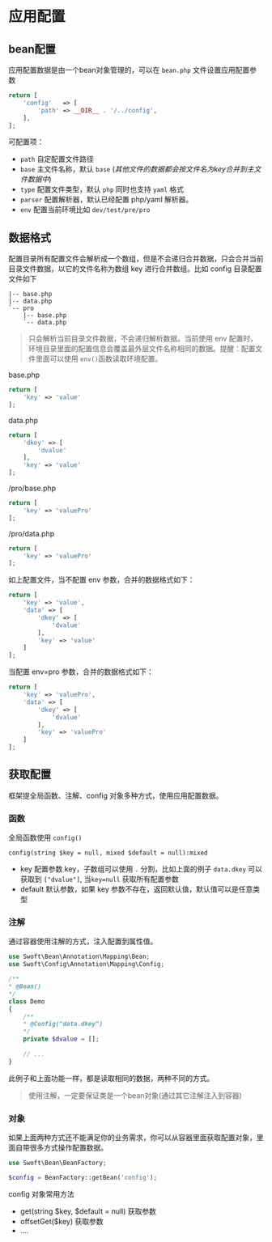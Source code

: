 # 应用配置

## bean配置

应用配置数据是由一个bean对象管理的，可以在 `bean.php` 文件设置应用配置参数

```php
return [
    'config'   => [
        'path' => __DIR__ . '/../config',
    ],
];
```

可配置项：

- `path` 自定配置文件路径
- `base` 主文件名称，默认 `base` (_其他文件的数据都会按文件名为key合并到主文件数据中_)
- `type` 配置文件类型，默认 `php` 同时也支持 `yaml` 格式
- `parser` 配置解析器，默认已经配置 php/yaml 解析器。
- `env` 配置当前环境比如 `dev/test/pre/pro`

## 数据格式

配置目录所有配置文件会解析成一个数组，但是不会递归合并数据，只会合并当前目录文件数据，以它的文件名称为数组 key 进行合并数组。比如 config 目录配置文件如下

```
|-- base.php
|-- data.php
`-- pro
    |-- base.php
    `-- data.php
```

> 只会解析当前目录文件数据，不会递归解析数据。当前使用 env 配置时，环境目录里面的配置信息会覆盖最外层文件名称相同的数据。提醒：配置文件里面可以使用 `env()`函数读取环境配置。

base.php

```php
return [
    'key' => 'value'
];
```

data.php

```php
return [
    'dkey' => [
        'dvalue'
    ],
    'key' => 'value'
];
```

/pro/base.php

```php
return [
    'key' => 'valuePro'
];
```

/pro/data.php

```php
return [
    'key' => 'valuePro'
];
```

如上配置文件，当不配置 env 参数，合并的数据格式如下：

```php
return [
    'key' => 'value',
    'data' => [
        'dkey' => [
            'dvalue'
        ],
        'key' => 'value'
    ]
];
```

当配置 env=pro 参数，合并的数据格式如下：

```php
return [
    'key' => 'valuePro',
    'data' => [
        'dkey' => [
            'dvalue'
        ],
        'key' => 'valuePro'
    ]
];
```


## 获取配置

框架提全局函数、注解、config 对象多种方式，使用应用配置数据。

### 函数

全局函数使用 `config()`
```
config(string $key = null, mixed $default = null):mixed
```

- key 配置参数 key，子数组可以使用 `.` 分割，比如上面的例子 `data.dkey` 可以获取到 `["dvalue"]`, 当`key=null` 获取所有配置参数
- default 默认参数，如果 key 参数不存在，返回默认值，默认值可以是任意类型

### 注解

通过容器使用注解的方式，注入配置到属性值。

```php
use Swoft\Bean\Annotation\Mapping\Bean;
use Swoft\Config\Annotation\Mapping\Config;

/**
* @Bean()
*/
class Demo
{
    /**
    * @Config("data.dkey")
    */
    private $dvalue = [];
    
    // ...
}
```

此例子和上面功能一样，都是读取相同的数据，两种不同的方式。

> 使用注解，一定要保证类是一个bean对象(通过其它注解注入到容器)

### 对象

如果上面两种方式还不能满足你的业务需求，你可以从容器里面获取配置对象，里面自带很多方式操作配置数据。

```php
use Swoft\Bean\BeanFactory;

$config = BeanFactory::getBean('config');
```

config 对象常用方法

- get(string $key, $default = null) 获取参数
- offsetGet($key) 获取参数
- ....
